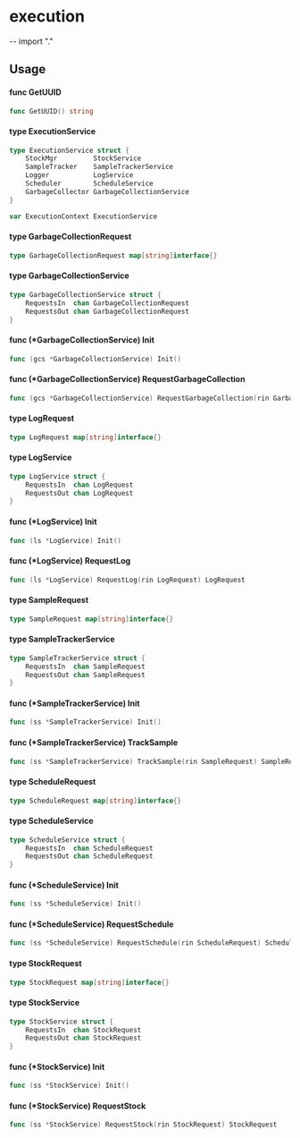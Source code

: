 # execution
--
    import "."


## Usage

#### func  GetUUID

```go
func GetUUID() string
```

#### type ExecutionService

```go
type ExecutionService struct {
	StockMgr         StockService
	SampleTracker    SampleTrackerService
	Logger           LogService
	Scheduler        ScheduleService
	GarbageCollector GarbageCollectionService
}
```


```go
var ExecutionContext ExecutionService
```

#### type GarbageCollectionRequest

```go
type GarbageCollectionRequest map[string]interface{}
```


#### type GarbageCollectionService

```go
type GarbageCollectionService struct {
	RequestsIn  chan GarbageCollectionRequest
	RequestsOut chan GarbageCollectionRequest
}
```


#### func (*GarbageCollectionService) Init

```go
func (gcs *GarbageCollectionService) Init()
```

#### func (*GarbageCollectionService) RequestGarbageCollection

```go
func (gcs *GarbageCollectionService) RequestGarbageCollection(rin GarbageCollectionRequest) GarbageCollectionRequest
```

#### type LogRequest

```go
type LogRequest map[string]interface{}
```


#### type LogService

```go
type LogService struct {
	RequestsIn  chan LogRequest
	RequestsOut chan LogRequest
}
```


#### func (*LogService) Init

```go
func (ls *LogService) Init()
```

#### func (*LogService) RequestLog

```go
func (ls *LogService) RequestLog(rin LogRequest) LogRequest
```

#### type SampleRequest

```go
type SampleRequest map[string]interface{}
```


#### type SampleTrackerService

```go
type SampleTrackerService struct {
	RequestsIn  chan SampleRequest
	RequestsOut chan SampleRequest
}
```


#### func (*SampleTrackerService) Init

```go
func (ss *SampleTrackerService) Init()
```

#### func (*SampleTrackerService) TrackSample

```go
func (ss *SampleTrackerService) TrackSample(rin SampleRequest) SampleRequest
```

#### type ScheduleRequest

```go
type ScheduleRequest map[string]interface{}
```


#### type ScheduleService

```go
type ScheduleService struct {
	RequestsIn  chan ScheduleRequest
	RequestsOut chan ScheduleRequest
}
```


#### func (*ScheduleService) Init

```go
func (ss *ScheduleService) Init()
```

#### func (*ScheduleService) RequestSchedule

```go
func (ss *ScheduleService) RequestSchedule(rin ScheduleRequest) ScheduleRequest
```

#### type StockRequest

```go
type StockRequest map[string]interface{}
```


#### type StockService

```go
type StockService struct {
	RequestsIn  chan StockRequest
	RequestsOut chan StockRequest
}
```


#### func (*StockService) Init

```go
func (ss *StockService) Init()
```

#### func (*StockService) RequestStock

```go
func (ss *StockService) RequestStock(rin StockRequest) StockRequest
```

